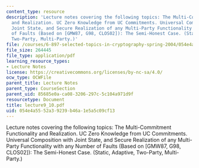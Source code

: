 ```yaml
---
content_type: resource
description: 'Lecture notes covering the following topics: The Multi-Commitment Functionality
  and Realization. UC Zero Knowledge from UC Commitments. Universal Composition with
  Joint State, and Secure Realization of any Multi-Party Functionality with any Number
  of Faults (Based on [GMW87, G98, CLOS02]): The Semi-Honest Case. (Static, Adaptive,
  Two-Party, Multi-Party.)'
file: /courses/6-897-selected-topics-in-cryptography-spring-2004/054e4a5552a39239b46a1e5a5c09cf13_lecture9_10.pdf
file_size: 264445
file_type: application/pdf
learning_resource_types:
- Lecture Notes
license: https://creativecommons.org/licenses/by-nc-sa/4.0/
ocw_type: OCWFile
parent_title: Lecture Notes
parent_type: CourseSection
parent_uid: 85685e0a-ca08-3206-297c-5c104a971d9f
resourcetype: Document
title: lecture9_10.pdf
uid: 054e4a55-52a3-9239-b46a-1e5a5c09cf13
---
```

Lecture notes covering the following topics: The Multi-Commitment Functionality and Realization. UC Zero Knowledge from UC Commitments. Universal Composition with Joint State, and Secure Realization of any Multi-Party Functionality with any Number of Faults (Based on [GMW87, G98, CLOS02]): The Semi-Honest Case. (Static, Adaptive, Two-Party, Multi-Party.)
